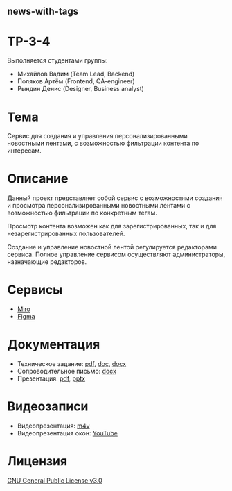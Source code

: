 ## news-with-tags
# TP-3-4
Выполняется студентами группы:
- Михайлов Вадим (Team Lead, Backend)
- Поляков Артём (Frontend, QA-engineer)
- Рындин Денис (Designer, Business analyst)
# Тема
Сервис для создания и управления персонализированными новостными лентами, с возможностью фильтрации контента по интересам.
# Описание 
Данный проект представляет собой сервис с возможностями создания и просмотра персонализированными новостными лентами с возможностью фильтрации по конкретным тегам.

Просмотр контента возможен как для зарегистрированных, так и для незарегистрированных пользователей.

Создание и управление новостной лентой регулируется редакторами сервиса. Полное управление сервисом осуществляют администраторы, назначающие редакторов.
# Сервисы
- [Miro](https://miro.com/app/board/uXjVNoCHs2M=/)
- [Figma](https://www.figma.com/file/ZGBvVvL2H1JGse6unaiunH/Untitled?type=design&node-id=12-213&mode=design&t=n219tiihvn57Q5Bi-0)
# Документация
- Техническое задание: [pdf](Documentation/ТЗ.pdf), [doc](Documentation/ТЗ.doc), [docx](Documentation/ТЗ.docx)
- Сопроводительное письмо: [docx](Documentation/cover_letter.docx)
- Презентация: [pdf](Documentation/my_news_presentation.pdf), [pptx](Documentation/my_news_presentation.pptx)
# Видеозаписи
- Видеопрезентация: [m4v](Media/Videoprezentatsia.m4v)
- Видеопрезентация окон: [YouTube]()
# Лицензия
[GNU General Public License v3.0](LICENSE)
